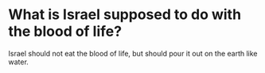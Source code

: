 # What is Israel supposed to do with the blood of life?

Israel should not eat the blood of life, but should pour it out on the earth like water.
